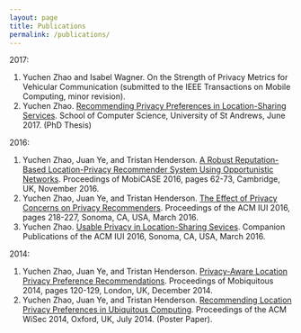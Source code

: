 ```yaml
---
layout: page
title: Publications
permalink: /publications/
---
```


2017:
1. Yuchen Zhao and Isabel Wagner. On the Strength of Privacy Metrics for
   Vehicular Communication (submitted to the IEEE Transactions on Mobile
   Computing, minor revision).
2. Yuchen Zhao. [Recommending Privacy Preferences in Location-Sharing
   Services]({{"http://hdl.handle.net/10023/11055"|absolute_url}}).
   School of Computer Science, University of St Andrews, June 2017. (PhD Thesis)

2016:
1. Yuchen Zhao, Juan Ye, and Tristan Henderson. [A Robust Reputation-Based
   Location-Privacy Recommender System Using Opportunistic
   Networks]({{"https://tnhh.org/research/pubs/mobicase2016.pdf"|absolute_url}}).
   Proceedings of MobiCASE 2016, pages 62-73, Cambridge, UK, November 2016.
2. Yuchen Zhao, Juan Ye, and Tristan Henderson. [The Effect of Privacy Concerns
   on Privacy
   Recommenders]({{"https://dl.acm.org/authorize?N00082"|absolute_url}}).
   Proceedings of the ACM IUI 2016, pages 218-227, Sonoma, CA, USA, March 2016.
3. Yuchen Zhao. [Usable Privacy in Location-Sharing
   Sevices]({{"https://doi.org/10.1145/2876456.2876458"|absolute_url}}).
   Companion Publications of the ACM IUI 2016, Sonoma, CA, USA, March 2016.

2014:
1. Yuchen Zhao, Juan Ye, and Tristan Henderson. [Privacy-Aware Location Privacy
   Preference
   Recommendations]({{"https://tnhh.org/research/pubs/mobiquitous2014.pdf"|absolute_url}}).
   Proceedings of Mobiquitous 2014, pages 120-129, London, UK, December 2014.
2. Yuchen Zhao, Juan Ye, and Tristan Henderson. [Recommending Location Privacy
   Preferences in Ubiquitous
   Computing]({{"https://tnhh.org/research/pubs/wisec2014_predicting_poster.pdf"|absolute_url}}).
   Proceedings of the ACM WiSec 2014, Oxford, UK, July 2014. (Poster Paper).
